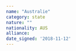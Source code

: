 ```yaml
---
name: "Australie"
category: state
nature: ""
nationality: AUS
alliance: 
date_signed: '2018-11-12'
---
```

    
